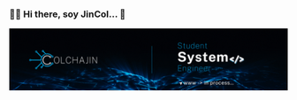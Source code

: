 ### 👨‍💻 Hi there, soy JinCol... 👋
<p align="center">
  <a href="#" target="_blank">
    <img src="./img/jincol.gif"/>
 </a>



<!--
**jincol/jincol** is a ✨ _special_ ✨ repository because its `README.md` (this file) appears on your GitHub profile.

Here are some ideas to get you started:

- 🔭 I’m currently working on ...
- 🌱 I’m currently learning ...
- 👯 I’m looking to collaborate on ...
- 🤔 I’m looking for help with ...
- 💬 Ask me about ...
- 📫 How to reach me: ...
- 😄 Pronouns: ...
- ⚡ Fun fact: ...
-->
